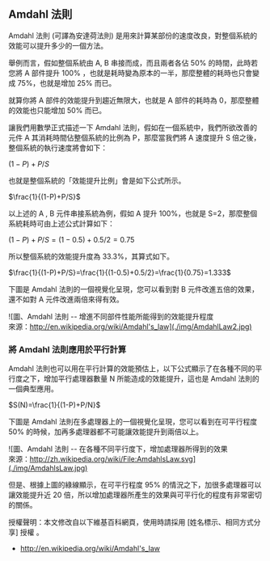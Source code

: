 ## Amdahl 法則

Amdahl 法則 (可譯為安達荷法則) 是用來計算某部份的速度改良，對整個系統的效能可以提升多少的一個方法。

舉例而言，假如整個系統由 A, B 串接而成，而且兩者各佔 50% 的時間，此時若您將 A 部件提升 100% ，也就是耗時變為原本的一半，那麼整體的耗時也只會變成 75%，也就是增加 25% 而已。

就算你將 A 部件的效能提升到趨近無限大，也就是 A 部件的耗時為 0，那麼整體的效能也只能增加 50% 而已。

讓我們用數學正式描述一下 Amdahl 法則，假如在一個系統中，我們所欲改善的元件 A 其消耗時間佔整個系統的比例為 P，那麼當我們將 A 速度提升 S 倍之後，整個系統的執行速度將會如下：

$(1-P)+P/S$

也就是整個系統的「效能提升比例」會是如下公式所示。

$\frac{1}{(1-P)+P/S}$

以上述的 A , B 元件串接系統為例，假如 A 提升 100%，也就是 S=2，那麼整個系統耗時可由上述公式計算如下：

$(1-P)+P/S=(1-0.5)+0.5/2 = 0.75$

所以整個系統的效能提升度為 33.3%，其算式如下。

$\frac{1}{(1-P)+P/S}=\frac{1}{(1-0.5)+0.5/2}=\frac{1}{0.75}=1.333$

下圖是 Amdahl 法則的一個視覺化呈現，您可以看到對 B 元件改進五倍的效果，還不如對 A 元件改進兩倍來得有效。

![圖、Amdahl 法則 -- 增進不同部件性能所能得到的效能提升程度<BR/>來源：http://en.wikipedia.org/wiki/Amdahl's_law](./img/AmdahlLaw2.jpg)


### 將 Amdahl 法則應用於平行計算

Amdahl 法則也可以用在平行計算的效能預估上，以下公式顯示了在各種不同的平行度之下，增加平行處理器數量 N 所能造成的效能提升，這也是 Amdahl 法則的一個典型應用。

$S(N)=\frac{1}{(1-P)+P/N}$ 

下圖是 Amdahl 法則在多處理器上的一個視覺化呈現，您可以看到在可平行程度 50% 的時候，加再多處理器都不可能讓效能提升到兩倍以上。

![圖、Amdahl 法則 -- 在各種不同平行度下，增加處理器所得到的效果<BR/>來源：http://zh.wikipedia.org/wiki/File:AmdahlsLaw.svg](./img/AmdahlsLaw.jpg)

但是、根據上圖的綠線顯示，在可平行程度 95% 的情況之下，加很多處理器可以讓效能提升近 20 倍，所以增加處理器所產生的效果與可平行化的程度有非常密切的關係。

授權聲明：本文修改自以下維基百科網頁，使用時請採用 [姓名標示、相同方式分享] 授權 。

* <http://en.wikipedia.org/wiki/Amdahl's_law>

